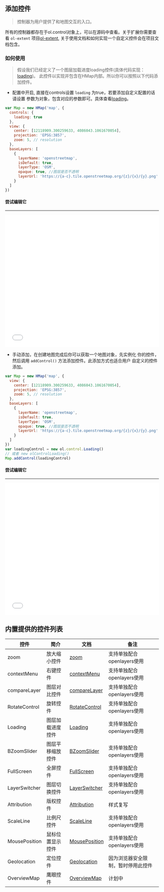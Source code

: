 ## 添加控件

> 控制器为用户提供了和地图交互的入口。

所有的控制器都存在于ol.control对象上，可以在源码中查看。关于扩展你需要查看
``ol-extent`` 项目[ol-extent](https://github.com/sakitam-fdd/ol-extent), 
关于使用文档和如何实现一个自定义控件会在项目文档包含。

### 如何使用

> 假设我们已经定义了一个图层加载进度loading控件(具体代码实现：[loading](https://github.com/sakitam-fdd/ol-extent/blob/master/src/control/Loading.js))。
  此控件以实现并包含在HMap内部。所以你可以按照以下代码添加控件。
  
* 配置中开启, 直接在controls设置 ``loading`` 为true，若要添加自定义配置的话请设置
  参数为对象，包含对应的参数即可。具体查看[loading](api/control/loading.md)。

```javascript
var Map = new HMap('map', {
  controls: {
    loading: true
  },
  view: {
    center: [12118909.300259633, 4086043.1061670054],
    projection: 'EPSG:3857',
    zoom: 5, // resolution
  },
  baseLayers: [
    {
      layerName: 'openstreetmap',
      isDefault: true,
      layerType: 'OSM',
      opaque: true, //图层是否不透明
      layerUrl: 'https://{a-c}.tile.openstreetmap.org/{z}/{x}/{y}.png'
    }
  ]
})
```

#### 尝试编辑它
---
<iframe width="100%" height="430" src="//jsfiddle.net/sakitamfdd/pjz8cuxw/embedded/result,html,js/?bodyColor=fff" allowfullscreen="allowfullscreen" frameborder="0"></iframe>

* 手动添加，在创建地图完成后你可以获取一个地图对象，先实例化
  你的控件，然后调用 ``addControl()`` 方法添加控件。此添加方式也适合用户
  自定义的控件添加。
  
```javascript
var Map = new HMap('map', {
  view: {
    center: [12118909.300259633, 4086043.1061670054],
    projection: 'EPSG:3857',
    zoom: 5, // resolution
  },
  baseLayers: [
    {
      layerName: 'openstreetmap',
      isDefault: true,
      layerType: 'OSM',
      opaque: true, //图层是否不透明
      layerUrl: 'https://{a-c}.tile.openstreetmap.org/{z}/{x}/{y}.png'
    }
  ]
})
var loadingControl = new ol.control.Loading()
// 或者 new olControlLoading()
Map.addControl(loadingControl)
```

#### 尝试编辑它
---
<iframe width="100%" height="430" src="//jsfiddle.net/sakitamfdd/pjz8cuxw/embedded/result,html,js/?bodyColor=fff" allowfullscreen="allowfullscreen" frameborder="0"></iframe>

## 内置提供的控件列表

| 控件 | 简介 | 文档 | 备注 |
| --- | --- | --- | --- |
| zoom | 放大缩小控件 | [zoom](api/control/zoom.md) | 支持单独配合openlayers使用 |
| contextMenu | 右键控件 | [contextMenu](api/control/contextMenu.md) | 支持单独配合openlayers使用 |
| compareLayer | 图层对比控件 | [compareLayer](api/control/compareLayer.md) | 支持单独配合openlayers使用 |
| RotateControl | 旋转控件 | [RotateControl](api/control/rotateControl.md) | 支持单独配合openlayers使用 |
| Loading | 图层加载进度控件 | [Loading](api/control/loading.md) | 支持单独配合openlayers使用 |
| BZoomSlider | 图层平移缩放控件 | [BZoomSlider](api/control/bZoomSlider.md) | 支持单独配合openlayers使用 |
| FullScreen | 全屏控件 | [FullScreen](api/control/fullScreen.md) | 支持单独配合openlayers使用 |
| LayerSwitcher | 图层切换控件 | [LayerSwitcher](api/control/layerSwitcher.md) | 支持单独配合openlayers使用 |
| Attribution | 版权控件 | [Attribution](api/control/attribution.md) | 样式复写 |
| ScaleLine | 比例尺控件 | [ScaleLine](api/control/scaleLine.md) | 支持单独配合openlayers使用 |
| MousePosition | 鼠标位置显示控件 | [MousePosition](api/control/mousePosition.md) | 支持单独配合openlayers使用 |
| Geolocation | 定位控件 | [Geolocation](api/control/geolocation.md) | 因为浏览器安全限制，暂时停用此控件 |
| OverviewMap | 鹰眼控件 | [OverviewMap](api/control/overviewMap.md) | 计划中 |
